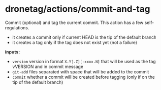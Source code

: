 # dronetag/actions/commit-and-tag

Commit (optional) and tag the current commit. This action has a few self-regulations.

- it creates a commit only if current HEAD is the tip of the default branch
- it creates a tag only if the tag does not exist yet (not a failure)

**inputs:**
- `version` version in format `X.Y[.Z][-xxxx.N]` that will be used as the tag vVERSION and in commit message
- `git-add` files separated with space that will be added to the commit
- `commit` whether a commit will be created before tagging (only if on the tip of the default branch)